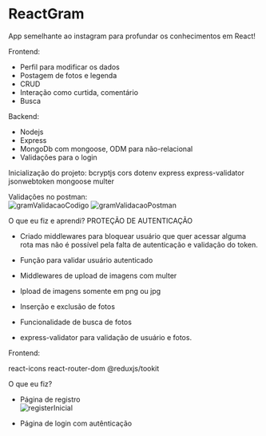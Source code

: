 # ReactGram
App semelhante ao instagram para profundar os conhecimentos em React!

Frontend: 
- Perfil para modificar os dados
- Postagem de fotos e legenda
- CRUD 
- Interação como curtida, comentário
- Busca

Backend:
- Nodejs
- Express
- MongoDb com mongoose, ODM para não-relacional
- Validações para o login

Inicialização do projeto:
bcryptjs
cors
dotenv 
express
express-validator 
jsonwebtoken 
mongoose 
multer

Validações no postman:<br>
![gramValidacaoCodigo](https://user-images.githubusercontent.com/89535654/182633865-f5e52bab-09b3-4017-8056-3ac19bf6ea63.png)
![gramValidacaoPostman](https://user-images.githubusercontent.com/89535654/182633330-37f0354c-99bf-40af-81b7-4a233661c69e.png)

O que eu fiz e aprendi?
PROTEÇÃO DE AUTENTICAÇÃO
- Criado middlewares para bloquear usuário que quer acessar alguma rota mas não é possível pela falta de autenticação e validação do token.
- Função para validar usuário autenticado

- Middlewares de upload de imagens com multer 
- Ipload de imagens somente em png ou jpg
- Inserção e exclusão de fotos
- Funcionalidade de busca de fotos
- express-validator para validação de usuário e fotos.

Frontend:

react-icons 
react-router-dom 
@reduxjs/tookit

O que eu fiz?
- Página de registro <br>
![registerInicial](https://user-images.githubusercontent.com/89535654/183975918-c11b5c6b-e173-468e-98c0-3987a75feec9.png)

- Página de login com autênticação
